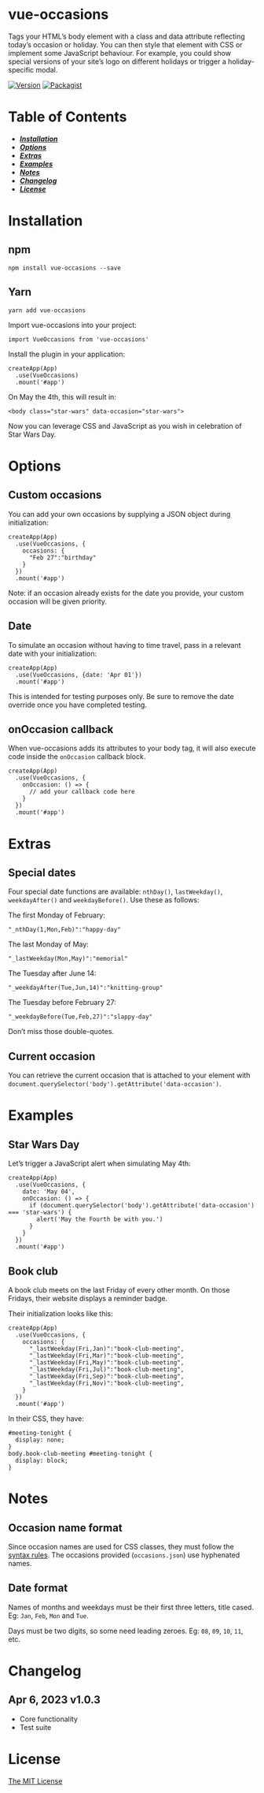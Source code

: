 # vue-occasions

Tags your HTML’s body element with a class and data attribute reflecting today’s occasion or holiday. You can then style that element with CSS or implement some JavaScript behaviour. For example, you could show special versions of your site’s logo on different holidays or trigger a holiday-specific modal.

[![Version](https://img.shields.io/npm/v/vue-occasions?style=flat-square)](https://www.npmjs.com/package/vue-occasions)
[![Packagist](https://img.shields.io/packagist/l/doctrine/orm.svg?style=flat-square)](https://www.npmjs.com/package/vue-occasions)


# Table of Contents
* [___Installation___](#installation)
* [___Options___](#options)
* [___Extras___](#extras)
* [___Examples___](#examples)
* [___Notes___](#notes)
* [___Changelog___](#changelog)
* [___License___](#license)

# Installation

## npm

`npm install vue-occasions --save`

## Yarn

`yarn add vue-occasions`

Import vue-occasions into your project:

```
import VueOccasions from 'vue-occasions'
```

Install the plugin in your application:

```
createApp(App)
  .use(VueOccasions)
  .mount('#app')
```

On May the 4th, this will result in:

```
<body class="star-wars" data-occasion="star-wars">
```

Now you can leverage CSS and JavaScript as you wish in celebration of Star Wars Day.

# Options

## Custom occasions

You can add your own occasions by supplying a JSON object during initialization:
```
createApp(App)
  .use(VueOccasions, {
    occasions: {
      "Feb 27":"birthday"
    }
  })
  .mount('#app')
```

Note: if an occasion already exists for the date you provide, your custom occasion will be given priority.

## Date

To simulate an occasion without having to time travel, pass in a relevant date with your initialization:

```
createApp(App)
  .use(VueOccasions, {date: 'Apr 01'})
  .mount('#app')
```

This is intended for testing purposes only. Be sure to remove the date override once you have completed testing.

## onOccasion callback

When vue-occasions adds its attributes to your body tag, it will also execute code inside the `onOccasion` callback block.

```
createApp(App)
  .use(VueOccasions, {
    onOccasion: () => {
      // add your callback code here
    }
  })
  .mount('#app')
```

# Extras

## Special dates

Four special date functions are available: `nthDay()`, `lastWeekday()`, `weekdayAfter()` and `weekdayBefore()`. Use these as follows:

The first Monday of February:
```
"_nthDay(1,Mon,Feb)":"happy-day"
```

The last Monday of May:
```
"_lastWeekday(Mon,May)":"memorial"
```

The Tuesday after June 14:
```
"_weekdayAfter(Tue,Jun,14)":"knitting-group"
```

The Tuesday before February 27:
```
"_weekdayBefore(Tue,Feb,27)":"slappy-day"
```

Don’t miss those double-quotes.

## Current occasion

You can retrieve the current occasion that is attached to your element with `document.querySelector('body').getAttribute('data-occasion')`.

# Examples

## Star Wars Day

Let’s trigger a JavaScript alert when simulating May 4th:
```
createApp(App)
  .use(VueOccasions, {
    date: 'May 04',
    onOccasion: () => {
      if (document.querySelector('body').getAttribute('data-occasion') === 'star-wars') {
        alert('May the Fourth be with you.')
      }
    }
  })
  .mount('#app')
```

## Book club

A book club meets on the last Friday of every other month. On those Fridays, their website displays a reminder badge.

Their initialization looks like this:

```
createApp(App)
  .use(VueOccasions, {
    occasions: {
      "_lastWeekday(Fri,Jan)":"book-club-meeting",
      "_lastWeekday(Fri,Mar)":"book-club-meeting",
      "_lastWeekday(Fri,May)":"book-club-meeting",
      "_lastWeekday(Fri,Jul)":"book-club-meeting",
      "_lastWeekday(Fri,Sep)":"book-club-meeting",
      "_lastWeekday(Fri,Nov)":"book-club-meeting",
    }
  })
  .mount('#app')
```

In their CSS, they have:

```
#meeting-tonight {
  display: none;
}
body.book-club-meeting #meeting-tonight {
  display: block;
}
```

# Notes

## Occasion name format

Since occasion names are used for CSS classes, they must follow the [syntax rules](https://developer.mozilla.org/en-US/docs/Web/CSS/Class_selectors). The occasions provided (`occasions.json`) use hyphenated names.

## Date format

Names of months and weekdays must be their first three letters, title cased. Eg: `Jan`, `Feb`, `Mon` and `Tue`.

Days must be two digits, so some need leading zeroes. Eg: `08`, `09`, `10`, `11`, etc.

# Changelog

## Apr 6, 2023 v1.0.3

* Core functionality
* Test suite

# License

[The MIT License](http://opensource.org/licenses/MIT)
